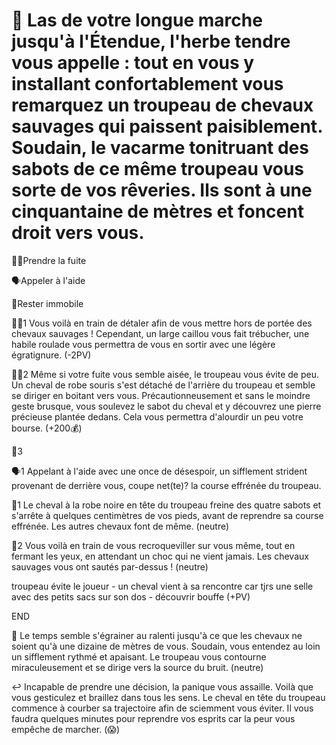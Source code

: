 # 🐎 Las de votre longue marche jusqu'à l'Étendue, l'herbe tendre vous appelle : tout en vous y installant confortablement vous remarquez un troupeau de chevaux sauvages qui paissent paisiblement. Soudain, le vacarme tonitruant des sabots de ce même troupeau vous sorte de vos rêveries. Ils sont à une cinquantaine de mètres et foncent droit vers vous.

🏃‍♂️Prendre la fuite

🗣️Appeler à l'aide

🧍‍Rester immobile

🏃‍♂️1
Vous voilà en train de détaler afin de vous mettre hors de portée des chevaux sauvages ! Cependant, un large caillou vous fait trébucher, une habile roulade vous permettra de vous en sortir avec une légère égratignure.
(-2PV)

🏃‍♂️2
Même si votre fuite vous semble aisée, le troupeau vous évite de peu. Un cheval de robe souris s'est détaché de l'arrière du troupeau et semble se diriger en boitant vers vous. Précautionneusement et sans le moindre geste brusque, vous soulevez le sabot du cheval et y découvrez une pierre précieuse plantée dedans. Cela vous permettra d'alourdir un peu votre bourse. 
(+200💰)

🏃‍3

🗣️1
Appelant à l'aide avec une once de désespoir, un sifflement strident provenant de derrière vous, coupe net(te)? la course effrénée du troupeau.

🧍‍1
Le cheval à la robe noire en tête du troupeau freine des quatre sabots et s'arrête à quelques centimètres de vos pieds, avant de reprendre sa course effrénée. Les autres chevaux font de même.
(neutre)

🧍‍2 
Vous voilà en train de vous recroqueviller sur vous même, tout en fermant les yeux, en attendant un choc qui ne vient jamais. Les chevaux sauvages vous ont sautés par-dessus ! 
(neutre)

troupeau évite le joueur - un cheval vient à sa rencontre car tjrs une selle avec des petits sacs sur son dos - découvrir bouffe (+PV)


END

👄 Le temps semble s'égrainer au ralenti jusqu'à ce que les chevaux ne soient qu'à une dizaine de mètres de vous. Soudain, vous entendez au loin un sifflement rythmé et apaisant. Le troupeau vous contourne miraculeusement et se dirige vers la source du bruit.
(neutre)

↩️ Incapable de prendre une décision, la panique vous assaille. Voilà que vous gesticulez et braillez dans tous les sens. Le cheval en tête du troupeau commence à courber sa trajectoire afin de sciemment vous éviter. Il vous faudra quelques minutes pour reprendre vos esprits car la peur vous empêche de marcher.
(😱)
